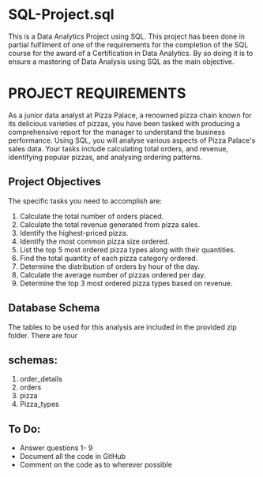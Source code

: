 # SQL-Project.sql
This is a Data Analytics Project using SQL. This project has been done in partial fulfilment of one of the requirements for the completion of the SQL course for the award of a Certification in Data Analytics. By so doing it is to ensure a mastering of Data Analysis using SQL as the main objective.

# PROJECT REQUIREMENTS
As a junior data analyst at Pizza Palace, a renowned pizza chain known for its delicious varieties
of pizzas, you have been tasked with producing a comprehensive report for the manager to
understand the business performance. Using SQL, you will analyse various aspects of Pizza
Palace's sales data. Your tasks include calculating total orders, and revenue, identifying popular
pizzas, and analysing ordering patterns.
## Project Objectives
The specific tasks you need to accomplish are:
1. Calculate the total number of orders placed.
2. Calculate the total revenue generated from pizza sales.
3. Identify the highest-priced pizza.
4. Identify the most common pizza size ordered.
5. List the top 5 most ordered pizza types along with their quantities.
6. Find the total quantity of each pizza category ordered.
7. Determine the distribution of orders by hour of the day.
8. Calculate the average number of pizzas ordered per day.
9. Determine the top 3 most ordered pizza types based on revenue.
## Database Schema
The tables to be used for this analysis are included in the provided zip folder. There are four
## schemas:
1. order_details
2. orders
3. pizza
4. Pizza_types
## To Do:
- Answer questions 1- 9
- Document all the code in GitHub
- Comment on the code as to wherever possible
